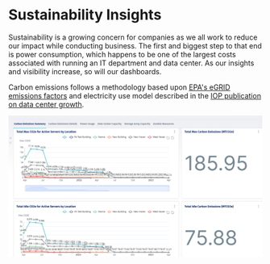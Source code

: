 # Sustainability Insights

Sustainability is a growing concern for companies as we all work to reduce our impact while conducting business. The first and biggest step to that end is power consumption, which happens to be one of the largest costs associated with running an IT department and data center. As our insights and visibility increase, so will our dashboards. 

Carbon emissions follows a methodology based upon [EPA's eGRID emissions factors](https://www.epa.gov/egrid) and electricity use model described in the [IOP publication on data center growth](https://iopscience.iop.org/article/10.1088/1748-9326/aaec9c#references).

![Carbon Emission Analysis](/Assets/Thumbnails/Sustainability_Insights_Carbon_Emissions_Thumbnail.png)